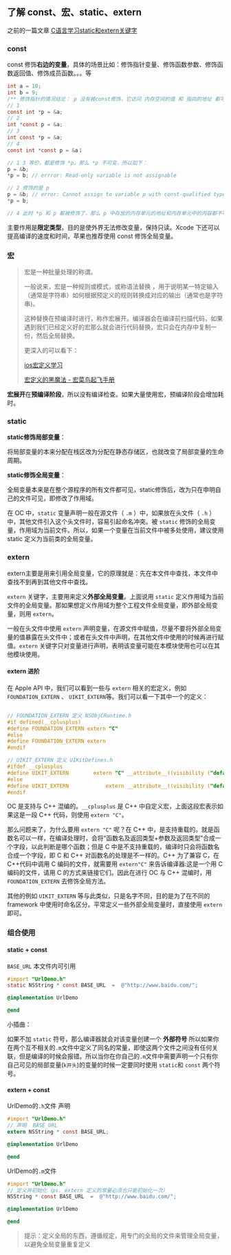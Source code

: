 ## 了解 const、宏、static、extern



之前的一篇文章 [C语言学习static和extern关键字](./articles/2014-8-17-C语言学习static和extern关键字.md)

### const

const 修饰**右边的变量**，具体的场景比如：修饰指针变量、修饰函数参数、修饰函数返回值、修饰成员函数。。。等

```c
int a = 10;
int b = 9;
/** 修饰指针的情况结论： p 没有被const修饰，它访问 内存空间的值 和 指向的地址 都可以被修改 **/
// 1
const int *p = &a;
// 2
int *const p = &a;
// 3
int const *p = &a;
// 4
const int *const p = &a；

// 1 3 等价，都是修饰 *p，那么 *p 不可变，所以如下：
p = &b;
*p = b; // errror: Read-only variable is not assignable

// 2 修饰的是 p
p = &b; // error: Cannot assign to variable p with const-qualified type 'int *const'
*p = b;

// 4 此时 *p 和 p 都被修饰了，那么 p 中存放的内存单元的地址和内存单元中的内容都不可变。

```



主要作用是**限定类型**，目的是使外界无法修改变量，保持只读。Xcode 下还可以提高编译的速度和时间，苹果也推荐使用 const 修饰全局变量。



### 宏

> 宏是一种批量处理的称谓。
>
> 一般说来，宏是一种规则或模式，或称语法替换 ，用于说明某一特定输入（通常是字符串）如何根据预定义的规则转换成对应的输出（通常也是字符串)。
>
> 这种替换在预编译时进行，称作宏展开。编译器会在编译前扫描代码，如果遇到我们已经定义好的宏那么就会进行代码替换，宏只会在内存中复制一份，然后全局替换。
>
> 更深入的可以看下：
>
> [ios宏定义学习](https://www.jianshu.com/p/4c29703becee)
>
> [宏定义的黑魔法 - 宏菜鸟起飞手册](https://onevcat.com/2014/01/black-magic-in-macro/)

**宏展开**在**预编译阶段**，所以没有编译检查。如果大量使用宏，预编译阶段会增加耗时。



### static

**static修饰局部变量**：

将局部变量的本来分配在栈区改为分配在静态存储区，也就改变了局部变量的生命周期。



**static修饰全局变量**：

全局变量本来是在整个源程序的所有文件都可见，static修饰后，改为只在申明自己的文件可见，即修改了作用域。



在 OC 中，`static` 变量声明一般在源文件（ `.m` ）中，如果放在头文件（ `.h` ）中，其他文件引入这个头文件时，容易引起命名冲突。被 `static` 修饰的全局变量，作用域为当前文件。所以，如果一个变量在当前文件中被多处使用，建议使用 static 定义为当前类的全局变量。



### extern

extern主要是用来引用全局变量，它的原理就是：先在本文件中查找，本文件中查找不到再到其他文件中查找。

`extern` 关键字，主要用来定义**外部全局变量**。上面说用 `static` 定义作用域为当前文件的全局变量。那如果想定义作用域为整个工程文件全局变量，即外部全局变量，则用 `extern`。

一般在头文件中使用 `extern` 声明变量，在源文件中赋值，尽量不要将外部全局变量的值暴露在头文件中；或者在头文件中声明，在其他文件中使用的时候再进行赋值。`extern` 关键字只对变量进行声明，表明该变量可能在本模块使用也可以在其他模块使用。



#### extern 进阶

在 Apple API 中，我们可以看到一些与 `extern` 相关的宏定义，例如 `FOUNDATION_EXTERN` 、 `UIKIT_EXTERN`等。我们可以看一下其中一个的定义：

```objective-c

// FOUNDATION_EXTERN 定义 NSObjCRuntime.h
#if defined(__cplusplus)
#define FOUNDATION_EXTERN extern "C"
#else
#define FOUNDATION_EXTERN extern
#endif

// UIKIT_EXTERN 定义 UIKitDefines.h
#ifdef __cplusplus
#define UIKIT_EXTERN		extern "C" __attribute__((visibility ("default")))
#else
#define UIKIT_EXTERN	        extern __attribute__((visibility ("default")))
#endif
```

OC 是支持与 C++ 混编的。`__cplusplus` 是 C++ 中自定义宏，上面这段宏表示如果这是一段 C++ 代码，则使用 `extern "C"`。

那么问题来了，为什么要用 `extern "C"` 呢？在 C++ 中，是支持重载的。就是函数名可以一样，在编译处理时，会将“函数名及返回类型+参数及返回类型”合成一个字段，以此判断是哪个函数；但是 C 中是不支持重载的，编译时只会将函数名合成一个字段，即 C 和 C++ 对函数名的处理是不一样的。C++ 为了兼容 C，在C++代码中调用 C 编码的文件，就需要用 `extern"C"` 来告诉编译器:这是一个用 C 编码的文件，请用 C 的方式来链接它们。因此在进行 OC 与 C++ 混编时，用`FOUNDATION_EXTERN` 去修饰全局方法。

其他的例如 `UIKIT_EXTERN` 等与此类似，只是名字不同，目的是为了在不同的 framework 中使用时命名区分。平常定义一些外部全局变量时，直接使用 `extern` 即可。



### 组合使用

#### static + const

`BASE_URL` 本文件内可引用

```objective-c
#import "UrlDemo.h"
static NSString * const BASE_URL  =  @"http://www.baidu.com/";

@implementation UrlDemo

@end
```

小插曲：

如果不加 `static` 符号，那么编译器就会对该变量创建一个 **外部符号** 所以如果你在两个互不相关的`.m`文件中定义了同名的常量，即使这两个文件之间没有任何关联，但是编译的时候会报错。所以当你在你自己的`.m`文件中需要声明一个只有你自己可见的局部变量(`k开头`)的变量的时候一定要同时使用 `static`和 `const` 两个符号。



#### extern + const

UrlDemo的`.h`文件 声明

```objectivec
#import "UrlDemo.h"
// 声明  BASE_URL
extern NSString * const BASE_URL;

@implementation UrlDemo

@end
```

UrlDemo的`.m`文件

```objectivec
#import "UrlDemo.h"
// 定义并初始化（ps. extern 定义的常量必须也只能初始化一次）
NSString * const BASE_URL  =  @"http://www.baidu.com/";

@implementation UrlDemo

@end
```

> 提示：定义全局的东西，遵循规定，用专门的全局的文件来管理全局变量，以避免全局变量重复定义

